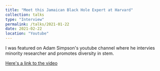 ```yaml
---
title: "Meet this Jamaican Black Hole Expert at Harvard"
collection: talks
type: "Interview"
permalink: /talks/2021-01-22
date: 2021-02-22
location: "Youtube"
---
```


I was featured on Adam Simpson's youtube channel where he intervies minority researcher and promotes diversity in stem.

[Here's a link to the video](https://www.youtube.com/watch?v=LT7ARc7dMu4)
